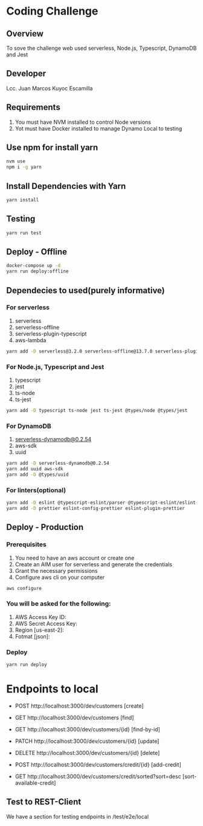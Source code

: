 # Coding Challenge

## Overview
To sove the challenge web used serverless, Node.js, Typescript, DynamoDB and Jest

## Developer
Lcc. Juan Marcos Kuyoc Escamilla

## Requirements
1. You must have NVM installed to control Node versions
2. Yot must have Docker installed to manage Dynamo Local to testing

## Use npm for install yarn
```bash
nvm use
npm i -g yarn
```

## Install Dependencies with Yarn
```bash
yarn install
```

## Testing
```bash
yarn run test
```

## Deploy - Offline
```bash
docker-compose up -d
yarn run deploy:offline
```

## Dependecies to used(purely informative)
### For serverless
1. serverless
2. serverless-offline
3. serverless-plugin-typescript
4. aws-lambda

```bash
yarn add -D serverless@3.2.0 serverless-offline@13.7.0 serverless-plugin-typescript @types/aws-lambda
```

### For Node.js, Typescript and Jest
1. typescript
2. jest
3. ts-node
4. ts-jest

```bash
yarn add -D typescript ts-node jest ts-jest @types/node @types/jest
```

### For DynamoDB
1. serverless-dynamodb@0.2.54
2. aws-sdk
3. uuid

```bash
yarn add -D serverless-dynamodb@0.2.54
yarn add uuid aws-sdk
yarn add -D @types/uuid
```

### For linters(optional)
```bash
yarn add -D eslint @typescript-eslint/parser @typescript-eslint/eslint-plugin
yarn add -D prettier eslint-config-prettier eslint-plugin-prettier
```

## Deploy - Production
### Prerequisites
1. You need to have an aws account or create one
2. Create an AIM user for serverless and generate the credentials
3. Grant the necessary permissions
4. Configure aws cli on your computer

```bash
aws configure
```
### You will be asked for the following:
1. AWS Access Key ID:
2. AWS Secret Access Key:
3. Region [us-east-2]: 
4. Fotmat [json]:

### Deploy
```bash
yarn run deploy
```


# Endpoints to local

- POST http://localhost:3000/dev/customers [create]
- GET http://localhost:3000/dev/customers [find]
- GET http://localhost:3000/dev/customers/{id} [find-by-id]
- PATCH http://localhost:3000/dev/customers/{id} [update]
- DELETE http://localhost:3000/dev/customers/{id} [delete]

- POST http://localhost:3000/dev/customers/credit/{id} [add-credit]
- GET http://localhost:3000/dev/customers/credit/sorted?sort=desc [sort-available-credit]

## Test to REST-Client
We have a section for testing endpoints in /test/e2e/local